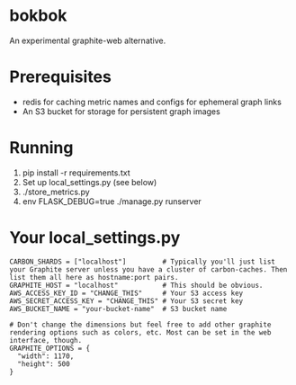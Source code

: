 bokbok
======

An experimental graphite-web alternative.

Prerequisites
=============

* redis for caching metric names and configs for ephemeral graph links
* An S3 bucket for storage for persistent graph images

Running
=======

1. pip install -r requirements.txt
2. Set up local_settings.py (see below)
3. ./store_metrics.py
4. env FLASK_DEBUG=true ./manage.py runserver

Your local_settings.py
======================

    CARBON_SHARDS = ["localhost"]         # Typically you'll just list your Graphite server unless you have a cluster of carbon-caches. Then list them all here as hostname:port pairs.
    GRAPHITE_HOST = "localhost"           # This should be obvious.
    AWS_ACCESS_KEY_ID = "CHANGE_THIS"     # Your S3 access key
    AWS_SECRET_ACCESS_KEY = "CHANGE_THIS" # Your S3 secret key
    AWS_BUCKET_NAME = "your-bucket-name"  # S3 bucket name
    
    # Don't change the dimensions but feel free to add other graphite rendering options such as colors, etc. Most can be set in the web interface, though.
    GRAPHITE_OPTIONS = {
      "width": 1170,
      "height": 500
    }
